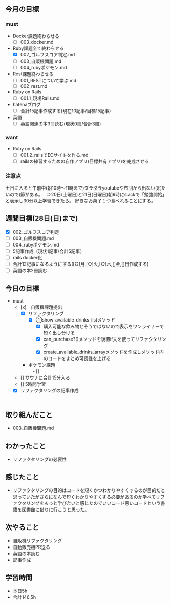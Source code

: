 ## 今月の目標
### must
  - Docker課題終わらせる
    - [ ]  003_docker.md
  - Ruby課題全て終わらせる
    - [x] 002_ゴルフスコア判定.md
    - [ ] 003_自販機問題.md
    - [ ] 004_rubyポケモン.md
  - Rest課題終わらせる
    - [ ] 001_RESTについて学ぶ.md
    - [ ] 002_rest.md
  - Ruby on Rails
    - [ ] 001.1_現場Rails.md
  - hatenaブログ
    - [ ]  合計15記事作成する(現在10記事/目標15記事)
  - 英語
    - [ ]  英語関連の本3冊読む(現状0冊/合計3冊)
### want
  - Ruby on Rails
    - [ ]  001.2_railsでECサイトを作る.md
    - [ ]  railsの練習するための自作アプリ(目標共有アプリ)を完成させる

   ### 注意点
土日に入ると午前中(朝10時〜11時まで)ダラダラyoutubeや布団から出ない(眠たいので)節がある。  
⇨20日(土曜日)と21日(日曜日)朝9時にslackで「勉強開始」と表示し30分以上学習できたら。
好きなお菓子１つ食べれることにする。




## 週間目標(28日(日)まで)
  - [x] 002_ゴルフスコア判定
  - [ ] 003_自販機問題.md
  - [ ] 004_rubyポケモン.md
  - [ ] 5記事作成（現状1記事/合計5記事）
  - [ ] rails docker化
  - [ ] 合計12記事になるようにする([○]月,[○]火,[○]木,[]金,[]日作成する)
  - [ ] 英語の本2冊読む

## 今日の目標
- must
  - [x]　自販機課題提出
    - [x] リファクタリング
      - [x] ①show_available_drinks_listメソッド
        - [x] 購入可能な飲み物とそうではないので表示をワンライナーで短く出し分ける
        - [x] can_purchase?()メソッドを後置if文を使ってリファクタリング
        - [x] create_available_drinks_arrayメソッドを作成しメソッド内のコードをまとめ可読性を上げる
    - ポケモン課題  
      　- []
  - [] サウナに合計15分入る
  - [] 5時間学習
  - [x] リファクタリングの記事作成

  　　
## 取り組んだこと
- 003_自販機問題.md
## わかったこと
- リファクタリングの必要性
## 感じたこと
- リファクタリングの目的はコードを短くかつわかりやすくするのが目的だと思っていたがさらになんで短くわかりやすくする必要があるのか学べてリファクタリングをもっと学びたいと感じたのでいいコード悪いコードという書籍を図書館に借りに行こうと思った。
## 次やること
- 自販機リファクタリング
- 自動販売機PR送る
- 英語の本読む
- 記事作成


## 学習時間
- 本日5h
- 合計146.5h
